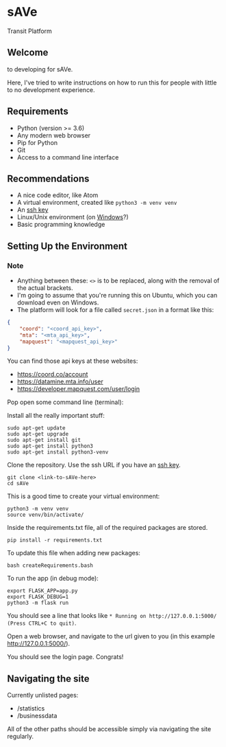 # sAVe
Transit Platform

## Welcome
to developing for sAVe.

Here, I've tried to write instructions on how to run this for people with little to no development experience.

## Requirements

- Python (version >= 3.6)
- Any modern web browser
- Pip for Python
- Git
- Access to a command line interface

## Recommendations

- A nice code editor, like Atom
- A virtual environment, created like `python3 -m venv venv`
- An [ssh key](https://help.github.com/articles/generating-a-new-ssh-key-and-adding-it-to-the-ssh-agent/)
- Linux/Unix environment (on [Windows](https://docs.microsoft.com/en-us/windows/wsl/install-win10)?)
- Basic programming knowledge

## Setting Up the Environment

### Note

- Anything between these: `<>` is to be replaced, along with the removal of the actual brackets.
- I'm going to assume that you're running this on Ubuntu, which you can download even on Windows.
- The platform will look for a file called `secret.json` in a format like this:

```json
{
    "coord": "<coord_api_key>",
    "mta": "<mta_api_key>",
    "mapquest": "<mapquest_api_key>"
}
```

You can find those api keys at these websites:
- https://coord.co/account
- https://datamine.mta.info/user
- https://developer.mapquest.com/user/login


Pop open some command line (terminal):

Install all the really important stuff:

    sudo apt-get update
    sudo apt-get upgrade
    sudo apt-get install git
    sudo apt-get install python3
    sudo apt-get install python3-venv

Clone the repository. Use the ssh URL if you have an [ssh key](https://help.github.com/articles/generating-a-new-ssh-key-and-adding-it-to-the-ssh-agent/).

    git clone <link-to-sAVe-here>
    cd sAVe

This is a good time to create your virtual environment:

    python3 -m venv venv
    source venv/bin/activate/

Inside the requirements.txt file, all of the required packages are stored.

    pip install -r requirements.txt

To update this file when adding new packages:

    bash createRequirements.bash

To run the app (in debug mode):

    export FLASK_APP=app.py
    export FLASK_DEBUG=1
    python3 -m flask run

You should see a line that looks like `* Running on http://127.0.0.1:5000/ (Press CTRL+C to quit)`.

Open a web browser, and navigate to the url given to you (in this example http://127.0.0.1:5000/).

You should see the login page. Congrats!


## Navigating the site
Currently unlisted pages:

- /statistics
- /businessdata

All of the other paths should be accessible simply via navigating the site regularly.
